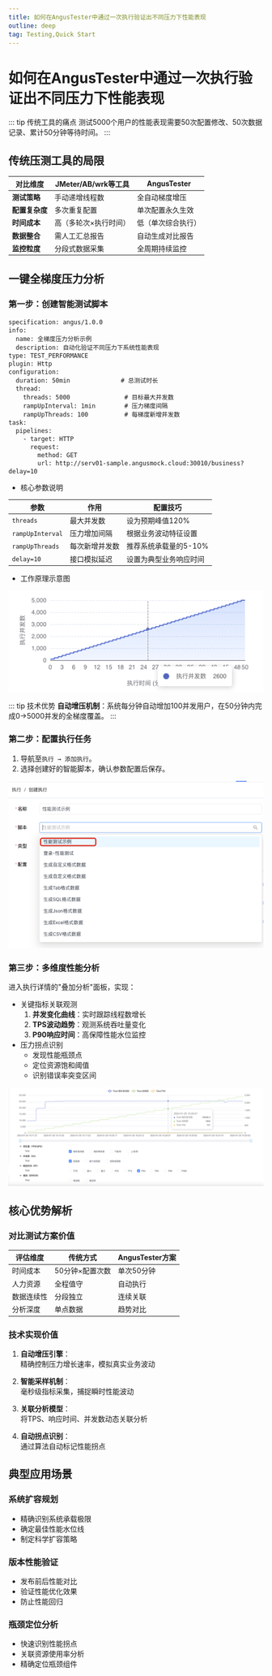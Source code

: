 ```yaml
---
title: 如何在AngusTester中通过一次执行验证出不同压力下性能表现
outline: deep
tag: Testing,Quick Start
---
```


# 如何在AngusTester中通过一次执行验证出不同压力下性能表现

::: tip 传统工具的痛点
<el-icon><BottomRight /></el-icon> 测试5000个用户的性能表现需要50次配置修改、50次数据记录、累计50分钟等待时间。
:::

## 传统压测工具的局限

| 对比维度 | JMeter/AB/wrk等工具 | AngusTester |
|---------|-------------------|------------|
| **测试策略** | 手动递增线程数 | 全自动梯度增压 |
| **配置复杂度** | 多次重复配置 | 单次配置永久生效 |
| **时间成本** | 高（多轮次×执行时间） | 低（单次综合执行） |
| **数据整合** | 需人工汇总报告 | 自动生成对比报告 |
| **监控粒度** | 分段式数据采集 | 全周期持续监控 |

## 一键全梯度压力分析

### 第一步：创建智能测试脚本

```yaml:no-line-numbers
specification: angus/1.0.0
info:
  name: 全梯度压力分析示例
  description: 自动化验证不同压力下系统性能表现
type: TEST_PERFORMANCE
plugin: Http
configuration:
  duration: 50min              # 总测试时长
  thread:
    threads: 5000               # 目标最大并发数
    rampUpInterval: 1min        # 压力梯度间隔
    rampUpThreads: 100          # 每梯度新增并发数
task:
  pipelines:
    - target: HTTP
      request:
        method: GET
        url: http://serv01-sample.angusmock.cloud:30010/business?delay=10
```

- 核心参数说明

| 参数 | 作用 | 配置技巧 |
|------|------|----------|
| `threads` | 最大并发数 | 设为预期峰值120% |
| `rampUpInterval` | 压力增加间隔 | 根据业务波动特征设置 |
| `rampUpThreads` | 每次新增并发数 | 推荐系统承载量的5-10% |
| `delay=10` | 接口模拟延迟 | 设置为典型业务响应时间 |

- 工作原理示意图

![压力梯度模型](images/04-stress-testing-model.png)

::: tip 技术优势
**自动增压机制**：系统每分钟自动增加100并发用户，在50分钟内完成0→5000并发的全梯度覆盖。
:::

### 第二步：配置执行任务

1. 导航至`执行 → 添加执行`。
2. 选择创建好的智能脚本，确认参数配置后保存。

![创建测试任务](images/04-create-testing-exec.png)

### 第三步：多维度性能分析

进入执行详情的"叠加分析"面板，实现：

- 关键指标关联观测
  1. **并发变化曲线**：实时跟踪线程数增长
  2. **TPS波动趋势**：观测系统吞吐量变化
  3. **P90响应时间**：高保障性能水位监控
- 压力拐点识别
  - 发现性能瓶颈点
  - 定位资源饱和阈值
  - 识别错误率突变区间

![多压力区分析视图](images/04-stress-testing-result.png)

## 核心优势解析

### 对比测试方案价值

| 评估维度 | 传统方式 | AngusTester方案 |
|---------|---------|----------------|
| 时间成本 | 50分钟×配置次数 | 单次50分钟 |
| 人力资源 | 全程值守 | 自动执行 |
| 数据连续性 | 分段独立 | 连续关联 |
| 分析深度 | 单点数据 | 趋势对比 |

### 技术实现价值

1. **自动增压引擎**：  
   精确控制压力增长速率，模拟真实业务波动

2. **智能采样机制**：  
   毫秒级指标采集，捕捉瞬时性能波动

3. **关联分析模型**：  
   将TPS、响应时间、并发数动态关联分析

4. **自动拐点识别**：  
   通过算法自动标记性能拐点

## 典型应用场景

### <el-icon><CollectionTag /></el-icon> 系统扩容规划
- 精确识别系统承载极限
- 确定最佳性能水位线
- 制定科学扩容策略

### <el-icon><CollectionTag /></el-icon> 版本性能验证
- 发布前后性能对比
- 验证性能优化效果
- 防止性能回归

### <el-icon><CollectionTag /></el-icon> 瓶颈定位分析
- 快速识别性能拐点
- 关联资源使用率分析
- 精确定位瓶颈组件
